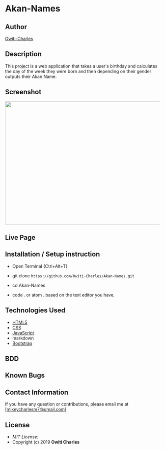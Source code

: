 # Akan-Names

## Author

[Owiti-Charles](https://github.com/Owiti-Charles)

## Description

This project is a web application that takes a user's birthday and calculates the day of the week they were born and then depending on their gender outputs their Akan Name. 

## Screenshot
<img src="https://github.com/Owiti-Charles/Akan-Names/blob/master/images/Akannames.png" width="800px" height="400px">

## Live Page 
<!-- https://Owiti-charles.github.io/Akan-Names -->


## Installation / Setup instruction
* Open Terminal {Ctrl+Alt+T}

* git clone ```https://github.com/Owiti-Charles/Akan-Names.git```

* cd Akan-Names

* code . or atom . based on the text editor you have.

## Technologies Used

* [HTML5](https://github.com/topics/html5)
* [CSS](https://github.com/topics/css3)
* [JavaScript](https://github.com/topics/javascript)
* markdown
* [Bootstrap](https://github.com/topics/bootstrap)

## BDD

## Known Bugs

## Contact Information 

If you have any question or contributions, please email me at [mikeycharlesm7@gmail.com]

## License
* *MIT License:*
* Copyright (c) 2019 **Owiti Charles**
